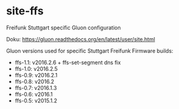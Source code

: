 site-ffs
========

Freifunk Stuttgart specific Gluon configuration


Doku: https://gluon.readthedocs.org/en/latest/user/site.html

Gluon versions used for specific Stuttgart Freifunk Firmware builds:
* ffs-1.1: v2016.2.6 + ffs-set-segment dns fix
* ffs-1.0: v2016.2.5
* ffs-0.9: v2016.2.1
* ffs-0.8: v2016.2
* ffs-0.7: v2016.1.3
* ffs-0.6: v2016.1
* ffs-0.5: v2015.1.2
